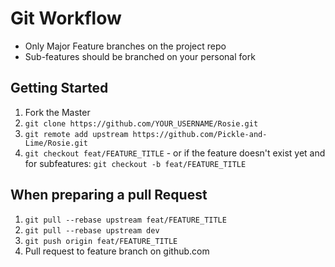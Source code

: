 Git Workflow
============
  - Only Major Feature branches on the project repo
  - Sub-features should be branched on your personal fork

Getting Started
---------------
  1. Fork the Master
  2. `git clone https://github.com/YOUR_USERNAME/Rosie.git`
  3. `git remote add upstream https://github.com/Pickle-and-Lime/Rosie.git`
  4. `git checkout feat/FEATURE_TITLE`
    - or if the feature doesn't exist yet and for subfeatures: `git checkout -b feat/FEATURE_TITLE`
    
When preparing a pull Request
-----------------------------
  1. `git pull --rebase upstream feat/FEATURE_TITLE`
  2. `git pull --rebase upstream dev`
  3. `git push origin feat/FEATURE_TITLE`
  4. Pull request to feature branch on github.com
